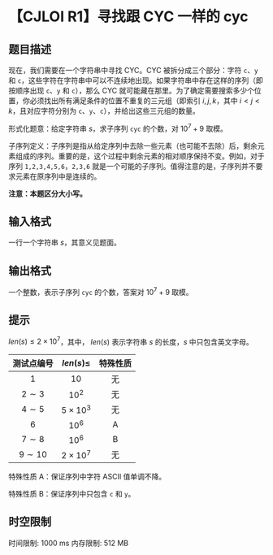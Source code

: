 # 【CJLOI R1】寻找跟 CYC 一样的 cyc

## 题目描述

现在，我们需要在一个字符串中寻找 CYC。CYC 被拆分成三个部分：字符 `c`、`y` 和 `c`，这些字符在字符串中可以不连续地出现。如果字符串中存在这样的序列（即按顺序出现 `c`、`y` 和 `c`），那么 CYC 就可能藏在那里。为了确定需要搜索多少个位置，你必须找出所有满足条件的位置不重复的三元组（即索引 $i, j, k$，其中 $i < j < k$，且对应字符分别为 `c`、`y`、`c`），并给出这些三元组的数量。

形式化题意：给定字符串 $s$，求子序列 `cyc` 的个数，对 $10^7+9$ 取模。

子序列定义：子序列是指从给定序列中去除一些元素（也可能不去除）后，剩余元素组成的序列。重要的是，这个过程中剩余元素的相对顺序保持不变。例如，对于序列 `1,2,3,4,5,6`，`2,3,6` 就是一个可能的子序列。值得注意的是，子序列并不要求元素在原序列中是连续的。

**注意：本题区分大小写。**

## 输入格式

一行一个字符串 $s$，其意义见题面。

## 输出格式

一个整数，表示子序列 `cyc` 的个数，答案对 $10^7+9$ 取模。

## 提示

$len(s)\le 2\times 10^7$，其中， $len(s)$ 表示字符串 $s$ 的长度，$s$ 中只包含英文字母。

|测试点编号|$len(s)\le$|特殊性质|
| :-: | :-: | :-: |  
|    $1$     |      $10$      |    无    |  
| $2\sim 3$  |     $10^2$     |    无    |  
| $4\sim 5$  | $5\times 10^3$ |    无    |  
|    $6$     |     $10^6$     |    A     |  
| $7\sim 8$  |     $10^6$     |    B     |  
| $9\sim 10$ | $2\times 10^7$ |    无    |  


特殊性质 A：保证序列中字符 ASCII 值单调不降。

特殊性质 B：保证序列中只包含 `c` 和 `y`。

## 时空限制

时间限制: 1000 ms
内存限制: 512 MB

